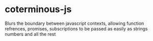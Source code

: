 # coterminous-js
Blurs the boundary between javascript contexts, allowing function refrences, promises, subscriptions to be passed as easily as strings numbers and all the rest
